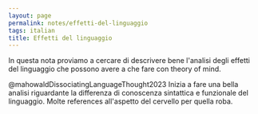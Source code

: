 ```yaml
---
layout: page
permalink: notes/effetti-del-linguaggio
tags: italian
title: Effetti del linguaggio
---
```


In questa nota proviamo a cercare di descrivere bene l'analisi degli effetti del linguaggio che possono avere a che fare con theory of mind.

@mahowaldDissociatingLanguageThought2023 Inizia a fare una bella analisi riguardante la differenza di conoscenza sintattica e funzionale del linguaggio. Molte references all'aspetto del cervello per quella roba.